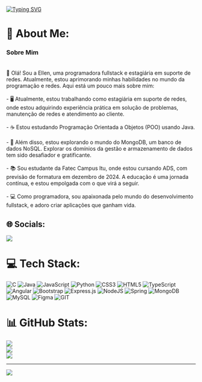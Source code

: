 [![Typing SVG](https://readme-typing-svg.herokuapp.com/?color=DDA0DD&size=35&center=true&vCenter=true&width=1000&lines=HELLO,+Be+Welcome!+:%29)](https://git.io/typing-svg)

# 💫 About Me:
### Sobre Mim<br><br>
👋 Olá! Sou a Ellen, uma programadora fullstack e estagiária em suporte de redes. Atualmente, estou aprimorando minhas habilidades no mundo da programação e redes. Aqui está um pouco mais sobre mim:<br><br>- 🖥️ Atualmente, estou trabalhando como estagiária em suporte de redes, onde estou adquirindo experiência prática em solução de problemas, manutenção de redes e atendimento ao cliente.<br><br>- ☕ Estou estudando Programação Orientada a Objetos (POO) usando Java.<br><br>- 🍃 Além disso, estou explorando o mundo do MongoDB, um banco de dados NoSQL. Explorar os domínios da gestão e armazenamento de dados tem sido desafiador e gratificante.<br><br>- 📚 Sou estudante da Fatec Campus Itu, onde estou cursando ADS, com previsão de formatura em dezembro de 2024. A educação é uma jornada contínua, e estou empolgada com o que virá a seguir.<br><br>- 💻 Como programadora, sou apaixonada pelo mundo do desenvolvimento fullstack, e adoro criar aplicações que ganham vida.<br>


## 🌐 Socials:
<a href="https://www.linkedin.com/in/ellen-de-oliveira-pereira-4509321b9/" target="_blank"><img src="https://img.shields.io/badge/-LinkedIn-%230077B5?style=for-the-badge&logo=linkedin&logoColor=white" target="_blank"></a>

# 💻 Tech Stack:
![C](https://img.shields.io/badge/c-%2300599C.svg?style=for-the-badge&logo=c&logoColor=white) ![Java](https://img.shields.io/badge/java-%23ED8B00.svg?style=for-the-badge&logo=java&logoColor=white) ![JavaScript](https://img.shields.io/badge/javascript-%23323330.svg?style=for-the-badge&logo=javascript&logoColor=%23F7DF1E) ![Python](https://img.shields.io/badge/python-3670A0?style=for-the-badge&logo=python&logoColor=ffdd54) ![CSS3](https://img.shields.io/badge/css3-%231572B6.svg?style=for-the-badge&logo=css3&logoColor=white) ![HTML5](https://img.shields.io/badge/html5-%23E34F26.svg?style=for-the-badge&logo=html5&logoColor=white) ![TypeScript](https://img.shields.io/badge/typescript-%23007ACC.svg?style=for-the-badge&logo=typescript&logoColor=white) ![Angular](https://img.shields.io/badge/angular-%23DD0031.svg?style=for-the-badge&logo=angular&logoColor=white) ![Bootstrap](https://img.shields.io/badge/bootstrap-%23563D7C.svg?style=for-the-badge&logo=bootstrap&logoColor=white) ![Express.js](https://img.shields.io/badge/express.js-%23404d59.svg?style=for-the-badge&logo=express&logoColor=%2361DAFB) ![NodeJS](https://img.shields.io/badge/node.js-6DA55F?style=for-the-badge&logo=node.js&logoColor=white) ![Spring](https://img.shields.io/badge/spring-%236DB33F.svg?style=for-the-badge&logo=spring&logoColor=white) ![MongoDB](https://img.shields.io/badge/MongoDB-%234ea94b.svg?style=for-the-badge&logo=mongodb&logoColor=white) ![MySQL](https://img.shields.io/badge/mysql-%2300f.svg?style=for-the-badge&logo=mysql&logoColor=white) 	![Figma](https://img.shields.io/badge/figma-%23F24E1E.svg?style=for-the-badge&logo=figma&logoColor=white) ![GIT](https://img.shields.io/badge/Git-fc6d26?style=for-the-badge&logo=git&logoColor=white)
# 📊 GitHub Stats:
![](https://github-readme-stats.vercel.app/api?username=ellenolv&theme=midnight-purple&hide_border=true&include_all_commits=false&count_private=true)<br/>
![](https://github-readme-streak-stats.herokuapp.com/?user=ellenolv&theme=midnight-purple&hide_border=true)<br/>
![](https://github-readme-stats.vercel.app/api/top-langs/?username=ellenolv&theme=midnight-purple&hide_border=true&include_all_commits=false&count_private=true&layout=compact)

---
[![](https://visitcount.itsvg.in/api?id=ellenolv&icon=0&color=6)](https://visitcount.itsvg.in)

<!-- Proudly created with GPRM ( https://gprm.itsvg.in ) -->
